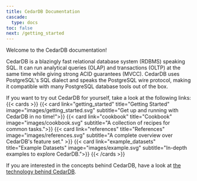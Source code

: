 ```yaml
---
title: CedarDB Documentation
cascade:
  type: docs
toc: false
next: /getting_started
---
```


Welcome to the CedarDB documentation! 

CedarDB is a blazingly fast relational database system (RDBMS) speaking SQL. 
It can run analytical queries (OLAP) and transactions (OLTP) at the same time while giving strong ACID guarantees (MVCC).
CedarDB uses PostgreSQL's SQL dialect and speaks the PostgreSQL wire protocol, making it compatible with many PostgreSQL database tools out of the box.



If you want to try out CedarDB for yourself, take a look at the following links:
{{< cards >}}
  {{< card link="getting_started" title="Getting Started" image="images/getting_started.svg" subtitle="Get up and running with CedarDB in no time!">}}
  {{< card link="cookbook" title="Cookbook" image="images/cookbook.svg"  subtitle="A collection of recipes for common tasks.">}}
  {{< card link="references" title="References" image="images/references.svg" subtitle="A complete overview over CedarDB's feature set." >}}
  {{< card link="example_datasets" title="Example Datasets" image="images/example.svg"  subtitle="In-depth examples to explore CedarDB.">}}
{{< /cards >}}

If you are interested in the concepts behind CedarDB, have a look at [the technology behind CedarDB](./technology).

